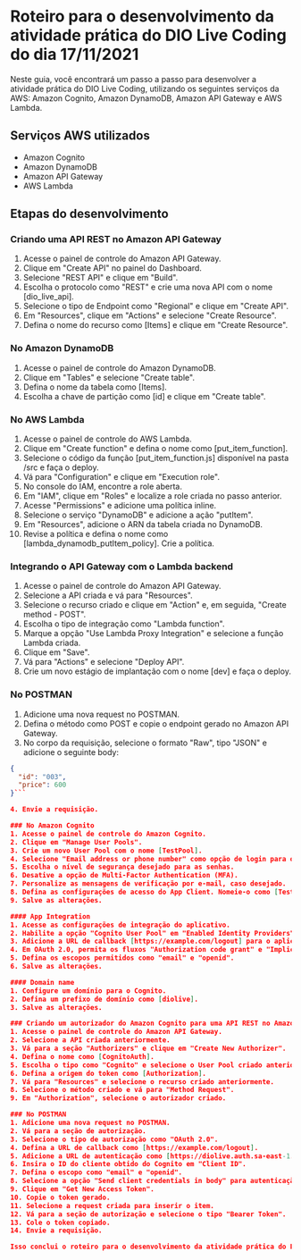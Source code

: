 # Roteiro para o desenvolvimento da atividade prática do DIO Live Coding do dia 17/11/2021

Neste guia, você encontrará um passo a passo para desenvolver a atividade prática do DIO Live Coding, utilizando os seguintes serviços da AWS: Amazon Cognito, Amazon DynamoDB, Amazon API Gateway e AWS Lambda.

## Serviços AWS utilizados
- Amazon Cognito
- Amazon DynamoDB
- Amazon API Gateway
- AWS Lambda

## Etapas do desenvolvimento

### Criando uma API REST no Amazon API Gateway
1. Acesse o painel de controle do Amazon API Gateway.
2. Clique em "Create API" no painel do Dashboard.
3. Selecione "REST API" e clique em "Build".
4. Escolha o protocolo como "REST" e crie uma nova API com o nome [dio_live_api].
5. Selecione o tipo de Endpoint como "Regional" e clique em "Create API".
6. Em "Resources", clique em "Actions" e selecione "Create Resource".
7. Defina o nome do recurso como [Items] e clique em "Create Resource".

### No Amazon DynamoDB
1. Acesse o painel de controle do Amazon DynamoDB.
2. Clique em "Tables" e selecione "Create table".
3. Defina o nome da tabela como [Items].
4. Escolha a chave de partição como [id] e clique em "Create table".

### No AWS Lambda
1. Acesse o painel de controle do AWS Lambda.
2. Clique em "Create function" e defina o nome como [put_item_function].
3. Selecione o código da função [put_item_function.js] disponível na pasta /src e faça o deploy.
4. Vá para "Configuration" e clique em "Execution role".
5. No console do IAM, encontre a role aberta.
6. Em "IAM", clique em "Roles" e localize a role criada no passo anterior.
7. Acesse "Permissions" e adicione uma política inline.
8. Selecione o serviço "DynamoDB" e adicione a ação "putItem".
9. Em "Resources", adicione o ARN da tabela criada no DynamoDB.
10. Revise a política e defina o nome como [lambda_dynamodb_putItem_policy]. Crie a política.

### Integrando o API Gateway com o Lambda backend
1. Acesse o painel de controle do Amazon API Gateway.
2. Selecione a API criada e vá para "Resources".
3. Selecione o recurso criado e clique em "Action" e, em seguida, "Create method - POST".
4. Escolha o tipo de integração como "Lambda function".
5. Marque a opção "Use Lambda Proxy Integration" e selecione a função Lambda criada.
6. Clique em "Save".
7. Vá para "Actions" e selecione "Deploy API".
8. Crie um novo estágio de implantação com o nome [dev] e faça o deploy.

### No POSTMAN
1. Adicione uma nova request no POSTMAN.
2. Defina o método como POST e copie o endpoint gerado no Amazon API Gateway.
3. No corpo da requisição, selecione o formato "Raw", tipo "JSON" e adicione o seguinte body:
```json
{
  "id": "003",
  "price": 600
}```

4. Envie a requisição.

### No Amazon Cognito
1. Acesse o painel de controle do Amazon Cognito.
2. Clique em "Manage User Pools".
3. Crie um novo User Pool com o nome [TestPool].
4. Selecione "Email address or phone number" como opção de login para os usuários.
5. Escolha o nível de segurança desejado para as senhas.
6. Desative a opção de Multi-Factor Authentication (MFA).
7. Personalize as mensagens de verificação por e-mail, caso desejado.
8. Defina as configurações de acesso do App Client. Nomeie-o como [TestClient] e crie o App Client.
9. Salve as alterações.

#### App Integration
1. Acesse as configurações de integração do aplicativo.
2. Habilite a opção "Cognito User Pool" em "Enabled Identity Providers".
3. Adicione a URL de callback [https://example.com/logout] para o aplicativo.
4. Em OAuth 2.0, permita os fluxos "Authorization code grant" e "Implicit grant".
5. Defina os escopos permitidos como "email" e "openid".
6. Salve as alterações.

#### Domain name
1. Configure um domínio para o Cognito.
2. Defina um prefixo de domínio como [diolive].
3. Salve as alterações.

### Criando um autorizador do Amazon Cognito para uma API REST no Amazon API Gateway
1. Acesse o painel de controle do Amazon API Gateway.
2. Selecione a API criada anteriormente.
3. Vá para a seção "Authorizers" e clique em "Create New Authorizer".
4. Defina o nome como [CognitoAuth].
5. Escolha o tipo como "Cognito" e selecione o User Pool criado anteriormente.
6. Defina a origem do token como [Authorization].
7. Vá para "Resources" e selecione o recurso criado anteriormente.
8. Selecione o método criado e vá para "Method Request".
9. Em "Authorization", selecione o autorizador criado.

### No POSTMAN
1. Adicione uma nova request no POSTMAN.
2. Vá para a seção de autorização.
3. Selecione o tipo de autorização como "OAuth 2.0".
4. Defina a URL de callback como [https://example.com/logout].
5. Adicione a URL de autenticação como [https://diolive.auth.sa-east-1.amazoncognito.com/login].
6. Insira o ID do cliente obtido do Cognito em "Client ID".
7. Defina o escopo como "email" e "openid".
8. Selecione a opção "Send client credentials in body" para autenticação do cliente.
9. Clique em "Get New Access Token".
10. Copie o token gerado.
11. Selecione a request criada para inserir o item.
12. Vá para a seção de autorização e selecione o tipo "Bearer Token".
13. Cole o token copiado.
14. Envie a requisição.

Isso conclui o roteiro para o desenvolvimento da atividade prática do DIO Live Coding do dia 17/11/2021. Certifique-se de seguir as etapas na ordem apresentada para garantir o correto funcionamento da solução.

